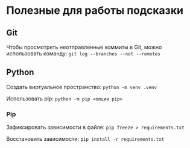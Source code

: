 # Полезные для работы подсказки

## Git

Чтобы просмотреть неотправленные коммиты в Git, можно использовать команду: 
`git log --branches --not --remotes`

## Python
Создать виртуальное пространство:
`python -m venv .venv`

Использовать pip:
`python -m pip <опции pip>`

### Pip
Зафиксировать зависимости в файле:
`pip freeze > requirements.txt`

Восстановить зависимости:
`pip install -r requirements.txt`